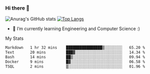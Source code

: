 ### Hi there 👋

![Anurag's GitHub stats](https://github-readme-stats.vercel.app/api?username=MatteoIorio11&show_icons=true&theme=dark) 
[![Top Langs](https://github-readme-stats.vercel.app/api/top-langs/?username=MatteoIorio11&theme=dark)](https://github.com/MatteoIorio11/github-readme-stats)

- 🌱 I’m currently learning Engineering and Computer Science :)

<!--
**MatteoIorio11/MatteoIorio11** is a ✨ _special_ ✨ repository because its `README.md` (this file) appears on your GitHub profile.

Here are some ideas to get you started:

- 🔭 I’m currently working on ...
- 🌱 I’m currently learning ...
- 👯 I’m looking to collaborate on ...
- 🤔 I’m looking for help with ...
- 💬 Ask me about ...
- 📫 How to reach me: ...
- 😄 Pronouns: ...
- ⚡ Fun fact: ...
-->
My Stats
<!--START_SECTION:waka-->

```txt
Markdown   1 hr 32 mins    ████████████████▒░░░░░░░░   65.20 %
Text       20 mins         ███▓░░░░░░░░░░░░░░░░░░░░░   14.34 %
Bash       14 mins         ██▒░░░░░░░░░░░░░░░░░░░░░░   09.94 %
Docker     9 mins          █▓░░░░░░░░░░░░░░░░░░░░░░░   06.58 %
TSQL       2 mins          ▒░░░░░░░░░░░░░░░░░░░░░░░░   01.96 %
```

<!--END_SECTION:waka-->
